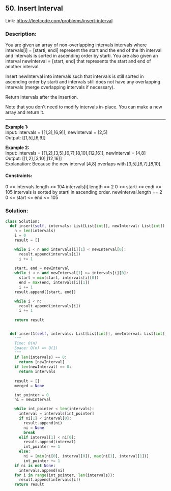 ## 50. Insert Interval
Link: https://leetcode.com/problems/insert-interval

### Description: 
You are given an array of non-overlapping intervals intervals where intervals[i] = [starti, endi] represent the start and the end of the ith interval and intervals is sorted in ascending order by starti. You are also given an interval newInterval = [start, end] that represents the start and end of another interval.

Insert newInterval into intervals such that intervals is still sorted in ascending order by starti and intervals still does not have any overlapping intervals (merge overlapping intervals if necessary).

Return intervals after the insertion.

Note that you don't need to modify intervals in-place. You can make a new array and return it.

---

**Example 1:**  
Input: intervals = [[1,3],[6,9]], newInterval = [2,5]  
Output: [[1,5],[6,9]]  

**Example 2:**  
Input: intervals = [[1,2],[3,5],[6,7],[8,10],[12,16]], newInterval = [4,8]  
Output: [[1,2],[3,10],[12,16]]  
Explanation: Because the new interval [4,8] overlaps with [3,5],[6,7],[8,10].  
 

#### Constraints:

0 <= intervals.length <= 104
intervals[i].length == 2
0 <= starti <= endi <= 105
intervals is sorted by starti in ascending order.
newInterval.length == 2
0 <= start <= end <= 105

### Solution:
```python
class Solution:
  def insert(self, intervals: List[List[int]], newInterval: List[int]) -> List[List[int]]:
    n = len(intervals)
    i = 0
    result = []

    while i < n and intervals[i][1] < newInterval[0]:
      result.append(intervals[i])
      i += 1
    
    start, end = newInterval
    while i < n and newInterval[1] >= intervals[i][0]:
      start = min(start, intervals[i][0])
      end = max(end, intervals[i][1])
      i += 1
    result.append([start, end])

    while i < n:
      result.append(intervals[i])
      i += 1
    
    return result


  def insert1(self, intervals: List[List[int]], newInterval: List[int]) -> List[List[int]]:
    """
    Time: O(n)
    Space: O(n) => O(1)
    """
    if len(intervals) == 0:
      return [newInterval]
    if len(newInterval) == 0:
      return intervals
    
    result = []
    merged = None

    int_pointer = 0
    ni = newInterval

    while int_pointer < len(intervals):
      interval = intervals[int_pointer]
      if ni[1] < interval[0]:
        result.append(ni)
        ni = None
        break
      elif interval[1] < ni[0]:
        result.append(interval)
        int_pointer += 1
      else:
        ni = [min(ni[0], interval[0]), max(ni[1], interval[1])]
        int_pointer += 1
    if ni is not None:
      intervals.append(ni)
    for i in range(int_pointer, len(intervals)):
      result.append(intervals[i])
    return result
```
